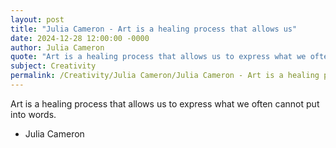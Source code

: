 ```yaml
---
layout: post
title: "Julia Cameron - Art is a healing process that allows us"
date: 2024-12-28 12:00:00 -0000
author: Julia Cameron
quote: "Art is a healing process that allows us to express what we often cannot put into words."
subject: Creativity
permalink: /Creativity/Julia Cameron/Julia Cameron - Art is a healing process that allows us
---
```


Art is a healing process that allows us to express what we often cannot put into words.

- Julia Cameron
